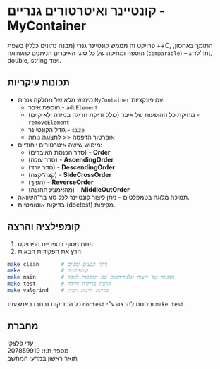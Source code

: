 # קונטיינר ואיטרטורים גנריים - MyContainer 

פרויקט זה מממש קונטיינר גנרי (מבנה נתונים כללי) בשפת ++C,
התומך באחסון, הוספה ומחיקה של כל סוגי האיברים הניתנים להשוואה (`comparable`) –
לדוג' int, double, string ועוד.

## תכונות עיקריות
- מימוש מלא של מחלקה גנרית `MyContainer` עם פונקציות:
    - הוספת איבר  - `addElement`
    - מחיקת כל ההופעות של איבר (כולל זריקת חריגה במידה ולא קיים) - `removeElement` 
    - גודל הקונטיינר  - `size` 
    - אופרטור הדפסה << לתצוגה נוחה
- מימוש שישה איטרטורים ייחודיים:
    - (סדר הכנסת האיברים) - **Order**
    - (סדר עולה) - **AscendingOrder**
    - (סדר יורד) - **DescendingOrder**
    - (קצה־קצה) - **SideCrossOrder**
    - (הפוך) - **ReverseOrder**
    - (מהאמצע החוצה) - **MiddleOutOrder**
- תמיכה מלאה בטמפלטים – ניתן ליצור קונטיינר לכל סוג בר־השוואה.
- בדיקות אוטומטיות (doctest) מקיפות.

## קומפילציה והרצה

1. פתח מסוף בספריית הפרויקט.
2. הרץ את הפקודות הבאות:

```bash
make clean       # ניקוי קבצים זמניים
make             # קומפילציה
make main        # הדגמה של ריצות אלגוריתמים עם הדפסות למסך
make test        # הרצת בדיקות יחידה
make valgrind    # בדיקת זליגות זיכרון
```
כל הבדיקות נכתבו באמצעות `doctest` וניתנות להרצה ע"י `make test`.

##  מחברת

עדי פלצקי  
מספר ת.ז: 207859919  
תואר ראשון במדעי המחשב
